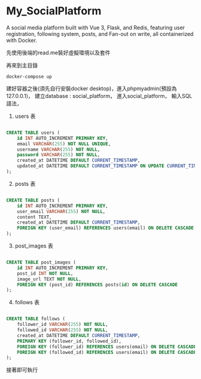 # My_SocialPlatform
A social media platform built with Vue 3, Flask, and Redis, featuring user registration, following system, posts, and Fan-out on write, all containerized with Docker.


先使用後端的read.me裝好虛擬環境以及套件

再來到主目錄
```
docker-compose up
```
建好容器之後(須先自行安裝docker desktop)，進入phpmyadmin(預設為127.0.0.1)，
建立database : social_platform，
進入social_platform，
輸入SQL語法，

1. users 表

```sql

CREATE TABLE users (
    id INT AUTO_INCREMENT PRIMARY KEY,
    email VARCHAR(255) NOT NULL UNIQUE,
    username VARCHAR(255) NOT NULL,
    password VARCHAR(255) NOT NULL,
    created_at DATETIME DEFAULT CURRENT_TIMESTAMP,
    updated_at DATETIME DEFAULT CURRENT_TIMESTAMP ON UPDATE CURRENT_TIMESTAMP
);
```

2. posts 表
```sql

CREATE TABLE posts (
    id INT AUTO_INCREMENT PRIMARY KEY,
    user_email VARCHAR(255) NOT NULL,
    content TEXT,
    created_at DATETIME DEFAULT CURRENT_TIMESTAMP,
    FOREIGN KEY (user_email) REFERENCES users(email) ON DELETE CASCADE
);
```

3. post_images 表
```sql

CREATE TABLE post_images (
    id INT AUTO_INCREMENT PRIMARY KEY,
    post_id INT NOT NULL,
    image_url TEXT NOT NULL,
    FOREIGN KEY (post_id) REFERENCES posts(id) ON DELETE CASCADE
);

```

4. follows 表
```sql

CREATE TABLE follows (
    follower_id VARCHAR(255) NOT NULL,
    followed_id VARCHAR(255) NOT NULL,
    created_at DATETIME DEFAULT CURRENT_TIMESTAMP,
    PRIMARY KEY (follower_id, followed_id),
    FOREIGN KEY (follower_id) REFERENCES users(email) ON DELETE CASCADE,
    FOREIGN KEY (followed_id) REFERENCES users(email) ON DELETE CASCADE
);
```


接著即可執行


